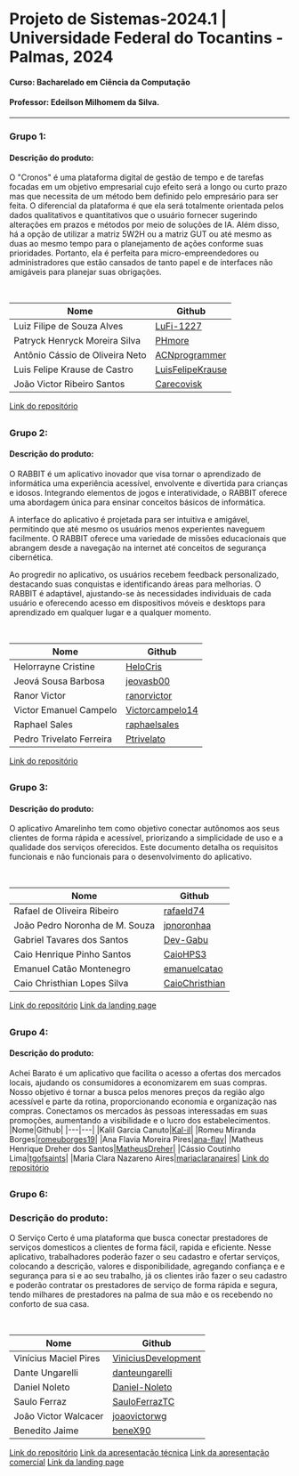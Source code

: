 # Projeto de Sistemas-2024.1 | Universidade Federal do Tocantins - Palmas, 2024
#### Curso: Bacharelado em Ciência da Computação
#### Professor: Edeilson Milhomem da Silva.

---

### Grupo 1:

#### Descrição do produto:
O "Cronos" é uma plataforma digital de gestão de tempo e de tarefas focadas em um objetivo empresarial cujo efeito será a longo ou curto prazo mas que necessita de um método bem definido pelo empresário para ser feita. O diferencial da plataforma é que ela será totalmente orientada pelos dados qualitativos e quantitativos que o usuário fornecer sugerindo alterações em prazos e métodos por meio de soluções de IA. Além disso, há a opção de utilizar a matriz 5W2H ou a matriz GUT ou até mesmo as duas ao mesmo tempo para o planejamento de ações conforme suas prioridades. Portanto, ela é perfeita para micro-empreendedores ou administradores que estão cansados de tanto papel e de interfaces não amigáveis para planejar suas obrigações.
</br>

</br>


|Nome|Github|
|---|---|
|Luiz Filipe de Souza Alves|[LuFi-1227](https://github.com/LuFi-1227)|
|Patryck Henryck Moreira Silva|[PHmore](https://github.com/PHmore)|
|Antônio Cássio de Oliveira Neto|[ACNprogrammer](https://github.com/ACNprogrammer)|
|Luis Felipe Krause de Castro|[LuisFelipeKrause](https://github.com/LuisFelipeKrause)|
|João Victor Ribeiro Santos|[Carecovisk](https://github.com/Carecovisk)|
[Link do repositório](https://github.com/Cronos-Develop)

##
### Grupo 2:

#### Descrição do produto:
O RABBIT é um aplicativo inovador que visa tornar o aprendizado de informática uma experiência acessível, envolvente e divertida para crianças e idosos. Integrando elementos de jogos e interatividade, o RABBIT oferece uma abordagem única para ensinar conceitos básicos de informática.

A interface do aplicativo é projetada para ser intuitiva e amigável, permitindo que até mesmo os usuários menos experientes naveguem facilmente. O RABBIT oferece uma variedade de missões educacionais que abrangem desde a navegação na internet até conceitos de segurança cibernética.

Ao progredir no aplicativo, os usuários recebem feedback personalizado, destacando suas conquistas e identificando áreas para melhorias. O RABBIT é adaptável, ajustando-se às necessidades individuais de cada usuário e oferecendo acesso em dispositivos móveis e desktops para aprendizado em qualquer lugar e a qualquer momento.
</br>

</br>


|Nome|Github|
|---|---|
|Helorrayne Cristine|[HeloCris](https://github.com/HeloCris)|
|Jeová Sousa Barbosa|[jeovasb00](https://github.com/jeovasb00)|
|Ranor Victor|[ranorvictor](https://github.com/ranorvictor)|
|Victor Emanuel Campelo|[Victorcampelo14](https://github.com/Victorcampelo14)|
|Raphael Sales|[raphaelsales](https://github.com/raphaelsales)|
Pedro Trivelato Ferreira|[Ptrivelato](https://github.com/Ptrivelato)|
[Link do repositório](https://github.com/jeovasb00/projeto-ps-2024-1)
##
### Grupo 3:

#### Descrição do produto:
O aplicativo Amarelinho tem como objetivo conectar autônomos aos seus clientes de forma rápida e acessível, priorizando a simplicidade de uso e a qualidade dos serviços oferecidos. Este documento detalha os requisitos funcionais e não funcionais para o desenvolvimento do aplicativo.
</br>

</br>


|Nome|Github|
|---|---|
|Rafael de Oliveira Ribeiro|[rafaeld74](https://github.com/rafaeld74)|
|João Pedro Noronha de M. Souza|[jpnoronhaa](https://github.com/jpnoronhaa)|
|Gabriel Tavares dos Santos|[Dev-Gabu](https://github.com/Dev-Gabu)|
|Caio Henrique Pinho Santos|[CaioHPS3](https://github.com/CaioHPS3)|
|Emanuel Catão Montenegro|[emanuelcatao](https://github.com/emanuelcatao)|
|Caio Christhian Lopes Silva|[CaioChristhian](https://github.com/CaioChristhian)|
[Link do repositório](https://github.com/rafaeld74/Amarelinho-PS)
[Link da landing page](https://amarelinho.my.canva.site/)
##
### Grupo 4:

#### Descrição do produto:
Achei Barato é um aplicativo que facilita o acesso a ofertas dos mercados locais, ajudando os consumidores a economizarem em suas compras. Nosso objetivo é tornar a busca pelos menores preços da região algo acessível e parte da rotina, proporcionando economia e organização nas compras. Conectamos os mercados às pessoas interessadas em suas promoções, aumentando a visibilidade e o lucro dos estabelecimentos.
|Nome|Github|
|---|---|
|Kalil Garcia Canuto|[Kal-il](https://github.com/Kal-il)|
|Romeu Miranda Borges|[romeuborges19](https://github.com/romeuborges19)|
|Ana Flavia Moreira Pires|[ana-flav](https://github.com/ana-flav)|
|Matheus Henrique Dreher dos Santos|[MatheusDreher](https://github.com/MatheusDreher)|
|Cássio Coutinho Lima|[tgofsaints](https://github.com/Coutinhopmw)|
|Maria Clara Nazareno Aires|[mariaclaranaires](https://github.com/mariaclaranaires)|
[Link do repositório](https://github.com/Kal-il/achei-barato)
##

### Grupo 6:
### Descrição do produto:
O Serviço Certo é uma plataforma que busca conectar prestadores de serviços domesticos a clientes de forma fácil, rapida e eficiente. Nesse aplicativo, trabalhadores poderão fazer o seu cadastro e ofertar serviços, colocando a descrição, valores e disponibilidade, agregando confiança e e segurança para si e ao seu trabalho, já os clientes irão fazer o seu cadastro e poderão contratar os prestadores de serviço de forma rápida e segura, tendo milhares de prestadores na palma de sua mão e os recebendo no conforto de sua casa.
</br>

</br>


|Nome|Github|
|---|---|
|Vinícius Maciel Pires|[ViniciusDevelopment](https://github.com/ViniciusDevelopment/)|
|Dante Ungarelli|[danteungarelli](https://github.com/danteungarelli)|
|Daniel Noleto|[Daniel-Noleto](https://github.com/Daniel-Noleto/)|
|Saulo Ferraz|[SauloFerrazTC](https://github.com/SauloFerrazTC)|
|João Victor Walcacer|[joaovictorwg](https://github.com/joaovictorwg)|
|Benedito Jaime|[beneX90](https://github.com/beneX90)|
[Link do repositório](https://github.com/ViniciusDevelopment/Projeto_de_sistemas-2024.1/tree/develop)
[Link da apresentação técnica](https://github.com/disciplinas-prof-Edeilson-UFT/proj-sist-2024-1/tree/develop/Servico%20Certo)
[Link da apresentação comercial](https://github.com/disciplinas-prof-Edeilson-UFT/proj-sist-2024-1/tree/develop/Servico%20Certo)
[Link da landing page](https://servicocerto.my.canva.site/)


##


